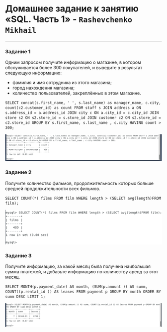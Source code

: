 # Домашнее задание к занятию «SQL. Часть 1» - `Rashevchenko Mikhail`

---
### Задание 1
Одним запросом получите информацию о магазине, в котором обслуживается более 300 покупателей, и выведите в результат следующую информацию: 
- фамилия и имя сотрудника из этого магазина;
- город нахождения магазина;
- количество пользователей, закреплённых в этом магазине.
  
```
SELECT concat(s.first_name, ' ', s.last_name) as manager_name, c.city, count(c2.customer_id) as count FROM staff s JOIN address a ON s.address_id = a.address_id JOIN city c ON a.city_id = c.city_id JOIN store s2 ON s2.store_id = s.store_id JOIN customer c2 ON s2.store_id = c2.store_id GROUP BY s.first_name, s.last_name , c.city HAVING count > 300;
```
![](https://github.com/mrashevchenko/gitlab-hw/blob/hw12-04/img/hw120401.PNG?raw=true)

### Задание 2
Получите количество фильмов, продолжительность которых больше средней продолжительности всех фильмов.

```
SELECT COUNT(*) films FROM film WHERE length > (SELECT avg(length)FROM film);
```
![](https://github.com/mrashevchenko/gitlab-hw/blob/hw12-04/img/hw120402.PNG?raw=true)

### Задание 3
Получите информацию, за какой месяц была получена наибольшая сумма платежей, и добавьте информацию по количеству аренд за этот месяц.
```
SELECT MONTH(p.payment_date) AS month, (SUM(p.amount )) AS summ, COUNT((p.rental_id )) AS leases FROM payment p GROUP BY month ORDER BY summ DESC LIMIT 1;
```
![](https://github.com/mrashevchenko/gitlab-hw/blob/hw12-04/img/hw120403.PNG?raw=true)

